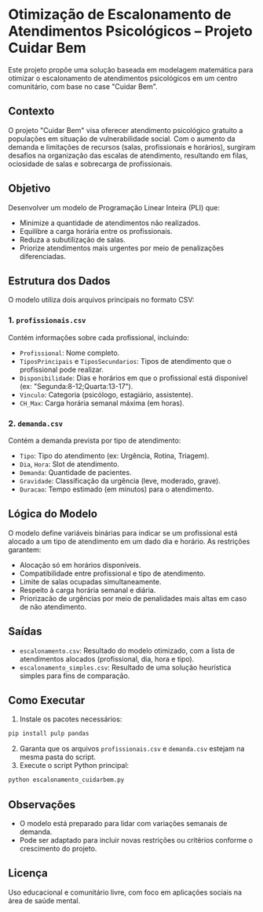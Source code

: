 # Otimização de Escalonamento de Atendimentos Psicológicos – Projeto Cuidar Bem

Este projeto propõe uma solução baseada em modelagem matemática para otimizar o escalonamento de atendimentos psicológicos em um centro comunitário, com base no case "Cuidar Bem".

## Contexto

O projeto "Cuidar Bem" visa oferecer atendimento psicológico gratuito a populações em situação de vulnerabilidade social. Com o aumento da demanda e limitações de recursos (salas, profissionais e horários), surgiram desafios na organização das escalas de atendimento, resultando em filas, ociosidade de salas e sobrecarga de profissionais.

## Objetivo

Desenvolver um modelo de Programação Linear Inteira (PLI) que:

* Minimize a quantidade de atendimentos não realizados.
* Equilibre a carga horária entre os profissionais.
* Reduza a subutilização de salas.
* Priorize atendimentos mais urgentes por meio de penalizações diferenciadas.

## Estrutura dos Dados

O modelo utiliza dois arquivos principais no formato CSV:

### 1. `profissionais.csv`

Contém informações sobre cada profissional, incluindo:

* `Profissional`: Nome completo.
* `TiposPrincipais` e `TiposSecundarios`: Tipos de atendimento que o profissional pode realizar.
* `Disponibilidade`: Dias e horários em que o profissional está disponível (ex: "Segunda:8-12;Quarta:13-17").
* `Vinculo`: Categoria (psicólogo, estagiário, assistente).
* `CH_Max`: Carga horária semanal máxima (em horas).

### 2. `demanda.csv`

Contém a demanda prevista por tipo de atendimento:

* `Tipo`: Tipo do atendimento (ex: Urgência, Rotina, Triagem).
* `Dia`, `Hora`: Slot de atendimento.
* `Demanda`: Quantidade de pacientes.
* `Gravidade`: Classificação da urgência (leve, moderado, grave).
* `Duracao`: Tempo estimado (em minutos) para o atendimento.

## Lógica do Modelo

O modelo define variáveis binárias para indicar se um profissional está alocado a um tipo de atendimento em um dado dia e horário. As restrições garantem:

* Alocação só em horários disponíveis.
* Compatibilidade entre profissional e tipo de atendimento.
* Limite de salas ocupadas simultaneamente.
* Respeito à carga horária semanal e diária.
* Priorizacão de urgências por meio de penalidades mais altas em caso de não atendimento.

## Saídas

* `escalonamento.csv`: Resultado do modelo otimizado, com a lista de atendimentos alocados (profissional, dia, hora e tipo).
* `escalonamento_simples.csv`: Resultado de uma solução heurística simples para fins de comparação.

## Como Executar

1. Instale os pacotes necessários:

```bash
pip install pulp pandas
```

2. Garanta que os arquivos `profissionais.csv` e `demanda.csv` estejam na mesma pasta do script.
3. Execute o script Python principal:

```bash
python escalonamento_cuidarbem.py
```

## Observações

* O modelo está preparado para lidar com variações semanais de demanda.
* Pode ser adaptado para incluir novas restrições ou critérios conforme o crescimento do projeto.

## Licença

Uso educacional e comunitário livre, com foco em aplicações sociais na área de saúde mental.
